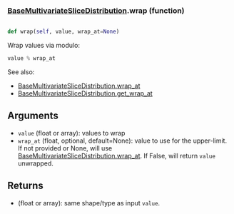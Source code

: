 ### [BaseMultivariateSliceDistribution](BaseMultivariateSliceDistribution.md).wrap (function)


```py

def wrap(self, value, wrap_at=None)

```



Wrap values via modulo:

```py
value % wrap_at
```

See also:

* [BaseMultivariateSliceDistribution.wrap_at](BaseMultivariateSliceDistribution.wrap_at.md)
* [BaseMultivariateSliceDistribution.get_wrap_at](BaseMultivariateSliceDistribution.get_wrap_at.md)

Arguments
------------
* `value` (float or array): values to wrap
* `wrap_at` (float, optional, default=None): value to use for the upper-limit.
    If not provided or None, will use [BaseMultivariateSliceDistribution.wrap_at](BaseMultivariateSliceDistribution.wrap_at.md).  If False,
    will return `value` unwrapped.

Returns
----------
* (float or array): same shape/type as input `value`.

